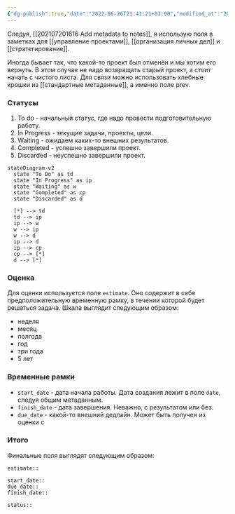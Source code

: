 ```yaml
---
{"dg-publish":true,"date":"2022-06-26T21:41:21+03:00","modified_at":"2022-06-26T21:57:18+03:00","permalink":"/metadannye-dlya-zametok-proektov/","dgHomeLink":false,"dgPassFrontmatter":true}
---
```



Следуя, [[202107201616 Add metadata to notes]], я использую поля в заметках для [[управление проектами]], [[организация личных дел]] и [[стратегирование]].

Иногда бывает так, что какой-то проект был отменён и мы хотим его вернуть. В этом случае не надо возвращать старый проект, а стоит начать с чистого листа. Для связи можно использовать хлебные крошки из [[стандартные метаданные]], а именно поле prev.

### Статусы

1. To do - начальный статус, где надо провести подготовительную работу.
2. In Progress - текущие задачи, проекты, цели.
3. Waiting - ожидаем каких-то внешних результатов.
4. Completed - успешно завершили проект.
5. Discarded - неуспешно завершили проект.

```mermaid
stateDiagram-v2
  state "To Do" as td
  state "In Progress" as ip
  state "Waiting" as w
  state "Completed" as cp
  state "Discarded" as d

  [*] --> td
  td --> ip
  ip --> w
  w --> ip
  w --> d
  ip --> d
  ip --> cp
  cp --> [*]
  d --> [*]
```

### Оценка

Для оценки используется поле `estimate`. Оно содержит в себе предположительную временную рамку, в течении которой будет решаться задача. 
Шкала выглядит следующим образом:
- неделя
- месяц
- полгода
- год
- три года
- 5 лет

### Временные рамки

- `start_date` - дата начала работы. Дата создания лежит в поле `date`, следуя общим метаданным.
- `finish_date` - дата завершения. Неважно, с результатом или без.
- `due_date` - какой-то внешний дедлайн. Может быть получен из оценки с 

### Итого

Финальные поля выглядят следующим образом:
```
estimate:: 

start_date:: 
due_date:: 
finish_date:: 

status:: 
```
